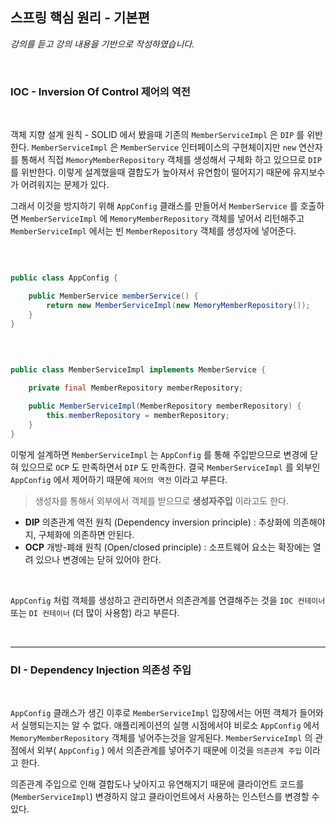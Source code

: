 ## 스프링 핵심 원리 - 기본편
_강의를 듣고 강의 내용을 기반으로 작성하였습니다._

<br>

### IOC - Inversion Of Control 제어의 역전

<br>

객체 지향 설계 원칙 - SOLID 에서 봤을때 기존의 `MemberServiceImpl` 은 `DIP` 를 위반한다. `MemberServiceImpl` 은 `MemberService` 
인터페이스의 구현체이지만 `new` 연산자를 통해서 직접 `MemoryMemberRepository` 객체를 생성해서 구체화 하고 있으므로 `DIP` 를 위반한다. 이렇게 
설계했을때 결합도가 높아져서 유연함이 떨어지기 때문에 유지보수가 어려워지는 문제가 있다.   

그래서 이것을 방지하기 위해 `AppConfig` 클래스를 만들어서 `MemberService` 를 호출하면 `MemberServiceImpl` 에 `MemoryMemberRepository`
객체를 넣어서 리턴해주고 `MemberServiceImpl` 에서는 빈 `MemberRepository` 객체를 생성자에 넣어준다.

<br>

````java

public class AppConfig {

    public MemberService memberService() {
        return new MemberServiceImpl(new MemoryMemberRepository());
    }
}

````

<br>

```java

public class MemberServiceImpl implements MemberService {

    private final MemberRepository memberRepository;

    public MemberServiceImpl(MemberRepository memberRepository) {
        this.memberRepository = memberRepository;
    }
}

```

이렇게 설계하면 `MemberServiceImpl` 는 `AppConfig` 를 통해 주입받으므로 변경에 닫혀 있으므로 `OCP` 도 만족하면서 `DIP` 도 만족한다. 결국
`MemberServiceImpl` 를 외부인 `AppConfig` 에서 제어하기 때문에 `제어의 역전` 이라고 부른다.
> 생성자를 통해서 외부에서 객체를 받으므로 **생성자주입** 이라고도 한다.

- **DIP** 의존관계 역전 원칙 (Dependency inversion principle) : 추상화에 의존해야지, 구체화에 의존하면 안된다.
- **OCP** 개방-폐쇄 원칙 (Open/closed principle) : 소프트웨어 요소는 확장에는 열려 있으나 변경에는 닫혀 있어야 한다.

<br>

`AppConfig` 처럼 객체를 생성하고 관리하면서 의존관계를 연결해주는 것을 `IOC 컨테이너` 또는 `DI 컨테이너` (더 많이 사용함) 라고 부른다.

<br>
<hr>


### DI - Dependency Injection 의존성 주입

<br>

`AppConfig` 클래스가 생긴 이후로 `MemberServiceImpl` 입장에서는 어떤 객체가 들어와서 실행되는지는 알 수 없다. 애플리케이션의 실행 시점에서야 
비로소 `AppConfig` 에서 `MemoryMemberRepository` 객체를 넣어주는것을 알게된다. `MemberServiceImpl` 의 관점에서 외부( `AppConfig` )
에서 의존관계를 넣어주기 때문에 이것을 `의존관계 주입` 이라고 한다.  

의존관계 주입으로 인해 결합도나 낮아지고 유연해지기 때문에 클라이언트 코드를(`MemberServiceImpl`)  변경하지 않고 클라이언트에서 사용하는 인스턴스를 
변경할 수 있다. 






<br><br>
